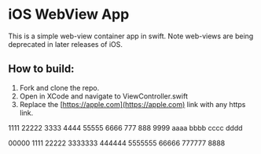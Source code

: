 # iOS WebView App
This is a simple web-view container app in swift. Note web-views are being deprecated in later releases of iOS.

## How to build:

1. Fork and clone the repo.
2. Open in XCode and navigate to ViewController.swift
3. Replace the [https://apple.com](https://apple.com) link with any https link.

1111
22222
3333
4444
55555
6666
777
888
9999
aaaa
bbbb
cccc
dddd

00000
1111
22222
3333333
444444
5555555
66666
777777
8888
